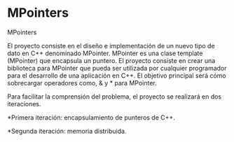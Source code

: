 # MPointers
MPointers

El proyecto consiste en el diseño e implementación de un nuevo tipo de dato en C++ denominado MPointer.
MPointer es una clase template (MPointer<T>) que encapsula un puntero. El proyecto consiste en crear una
biblioteca para MPointer que pueda ser utilizada por cualquier programador para el desarrollo de una
aplicación en C++. El objetivo principal será cómo sobrecargar operadores como, & y * para MPointer.
  
Para facilitar la comprensión del problema, el proyecto se realizará en dos iteraciones.

*Primera iteración: encapsulamiento de punteros de C++.

*Segunda iteración: memoria distribuida.
